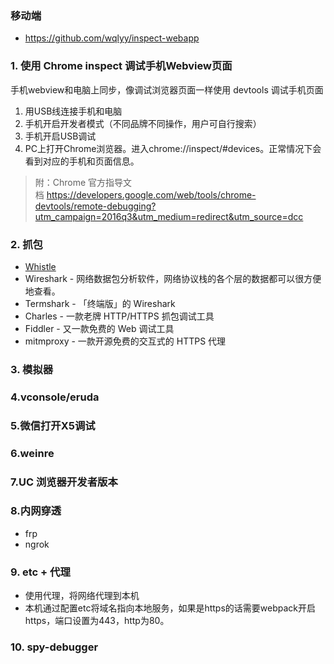 ### 移动端
- https://github.com/wqlyy/inspect-webapp
### 1. 使用 Chrome inspect 调试手机Webview页面
手机webview和电脑上同步，像调试浏览器页面一样使用 devtools 调试手机页面
1. 用USB线连接手机和电脑
2. 手机开启开发者模式（不同品牌不同操作，用户可自行搜索）
3. 手机开启USB调试
4. PC上打开Chrome浏览器。进入chrome://inspect/#devices。正常情况下会看到对应的手机和页面信息。

> 附：Chrome 官方指导文档 https://developers.google.com/web/tools/chrome-devtools/remote-debugging?utm_campaign=2016q3&utm_medium=redirect&utm_source=dcc 

### 2. 抓包
- [Whistle](https://zhuanlan.zhihu.com/p/79037633)
- Wireshark - 网络数据包分析软件，网络协议栈的各个层的数据都可以很方便地查看。
- Termshark - 「终端版」的 Wireshark
- Charles - 一款老牌 HTTP/HTTPS 抓包调试工具
- Fiddler - 又一款免费的 Web 调试工具
- mitmproxy - 一款开源免费的交互式的 HTTPS 代理
### 3. 模拟器

### 4.vconsole/eruda

### 5.微信打开X5调试

### 6.weinre

### 7.UC 浏览器开发者版本

### 8.内网穿透
- frp
- ngrok


### 9. etc + 代理
- 使用代理，将网络代理到本机
- 本机通过配置etc将域名指向本地服务，如果是https的话需要webpack开启https，端口设置为443，http为80。

### 10. spy-debugger